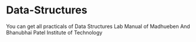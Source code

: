 # Data-Structures

You can get all practicals of Data Structures Lab Manual of Madhueben And Bhanubhai Patel Institute of Technology 
